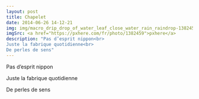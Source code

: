 ```yaml
---
layout: post
title: Chapelet
date: 2014-06-26 14-12-21
img: img/macro_drip_drop_of_water_leaf_close_water_rain_raindrop-1382459.jpeg
imgSrc: <a href="https://pxhere.com/fr/photo/1382459">pxhere</a>
description: "Pas d’esprit nippon<br>
Juste la fabrique quotidienne<br>
De perles de sens"
---
```

Pas d’esprit nippon

Juste la fabrique quotidienne

De perles de sens

